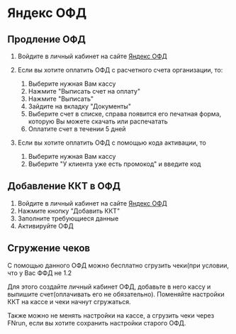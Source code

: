 # Яндекс ОФД

## Продление ОФД
1. Войдите в личный кабинет на сайте [Яндекс ОФД](https://ofd.yandex.ru/)
2. Если вы хотите оплатить ОФД с расчетного счета организации, то:
	
	1. Выберите нужная Вам кассу
	2. Нажмите "Выписать счет на оплату"
	3. Нажмите "Выписать"
	4. Зайдите на вкладку "Документы"
	5. Выберите счет в списке, справа появится его печатная форма, которую Вы можете скачать или распечатать
	6. Оплатите счет в течении 5 дней
3. Если вы хотите оплатить ОФД с помощью кода активации, то
	
	1. Выберите нужная Вам кассу
	2. Выберите "У клиента уже есть промокод" и введите код

## Добавление ККТ в ОФД
1. Войдите в личный кабинет на сайте [Яндекс ОФД](https://ofd.yandex.ru/)
2. Нажмите кнопку "Добавить ККТ"
3. Заполните требующиеся данные 
4. Активируйте ОФД 

## Сгружение чеков
С помощью данного ОФД можно бесплатно сгрузить чеки(при условии, что у Вас ФФД не 1.2

Для этого создайте личный кабинет ОФД, добавьте в него кассу и выпишите счет(оплачивать его не обязательно). Поменяйте настройки ККТ на кассе и чеки начнут сгружаться. 

Также можно не менять настройки на кассе, а сгрузить чеки через FNrun, если вы хотите сохранить настройки старого ОФД. 
